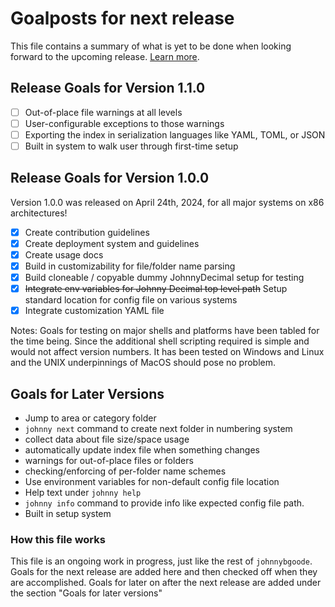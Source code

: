 # Goalposts for next release

This file contains a summary of what is yet to be done when looking forward to the upcoming release. [Learn more](#how-this-file-works).

## Release Goals for Version 1.1.0

- [ ] Out-of-place file warnings at all levels
- [ ] User-configurable exceptions to those warnings
- [ ] Exporting the index in serialization languages like YAML, TOML, or JSON
- [ ] Built in system to walk user through first-time setup

## Release Goals for Version 1.0.0

Version 1.0.0 was released on April 24th, 2024, for all major systems on x86 architectures!

- [x] Create contribution guidelines
- [x] Create deployment system and guidelines
- [x] Create usage docs
- [x] Build in customizability for file/folder name parsing
- [x] Build cloneable / copyable dummy JohnnyDecimal setup for testing
- [x] ~~Integrate env variables for Johnny Decimal top level path~~ Setup standard location for config file on various systems
- [x] Integrate customization YAML file

Notes:
Goals for testing on major shells and platforms have been tabled for the time being. Since the additional shell scripting required is simple and would not affect version numbers. It has been tested on Windows and Linux and the UNIX underpinnings of MacOS should pose no problem.

## Goals for Later Versions

- Jump to area or category folder
- `johnny next` command to create next folder in numbering system
- collect data about file size/space usage
- automatically update index file when something changes
- warnings for out-of-place files or folders
- checking/enforcing of per-folder name schemes
- Use environment variables for non-default config file location
- Help text under `johnny help`
- `johnny info` command to provide info like expected config file path.
- Built in setup system

### How this file works

This file is an ongoing work in progress, just like the rest of `johnnybgoode`. Goals for the next release are added here and then checked off when they are accomplished. Goals for later on after the next release are added under the section "Goals for later versions"
